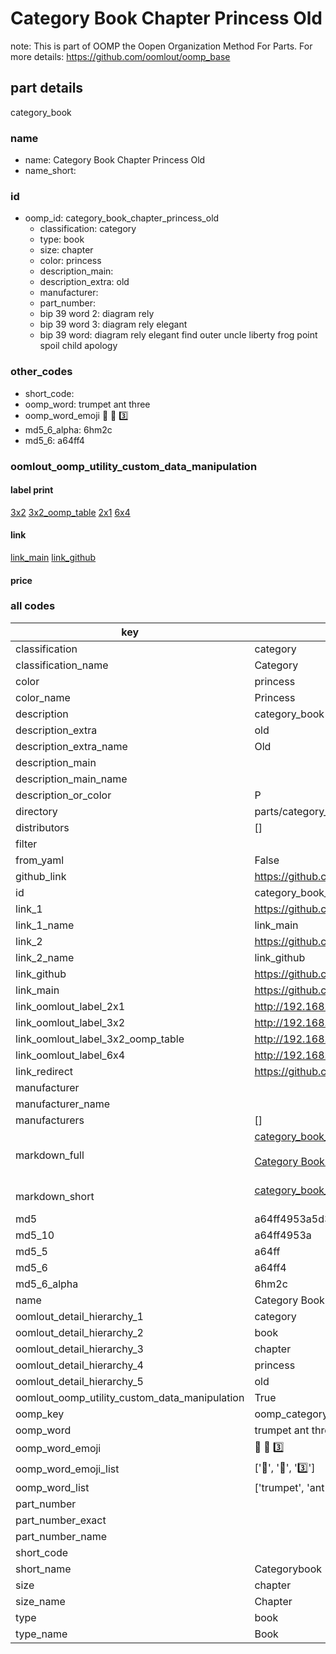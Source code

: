 # Category Book Chapter Princess Old  

note: This is part of OOMP the Oopen Organization Method For Parts. For more details: https://github.com/oomlout/oomp_base

##  part details
  



category_book



### name
* name: Category Book Chapter Princess Old
* name_short: 
### id
* oomp_id: category_book_chapter_princess_old
  * classification: category
  * type: book
  * size: chapter
  * color: princess
  * description_main: 
  * description_extra: old
  * manufacturer: 
  * part_number: 
  * bip 39 word 2: diagram rely
  * bip 39 word 3: diagram rely elegant
  * bip 39 word: diagram rely elegant find outer uncle liberty frog point spoil child apology

### other_codes
* short_code: 
* oomp_word: trumpet ant three
* oomp_word_emoji :trumpet: :ant: :three:
* md5_6_alpha: 6hm2c
* md5_6: a64ff4






### oomlout_oomp_utility_custom_data_manipulation
#### label print
[3x2](http://192.168.1.245:1112/?label=oomp%206hm2c)
[3x2_oomp_table](http://192.168.1.108:1112/?label=oomp%206hm2c)
[2x1](http://192.168.1.242:1112/?label=oomp%206hm2c)
[6x4](http://192.168.1.55:1112/?label=oomp%206hm2c)    

#### link

[link_main](https://github.com/oomlout/oomlout_oomp_version_1_messy/tree/main/parts/category_book_chapter_princess_old) [link_github](https://github.com/oomlout/oomlout_oomp_version_1_messy/tree/main/parts/category_book_chapter_princess_old)                             

#### price







### all codes 
| key | value |  
| --- | --- |  
| classification | category |  
| classification_name | Category |  
| color | princess |  
| color_name | Princess |  
| description | category_book |  
| description_extra | old |  
| description_extra_name | Old |  
| description_main |  |  
| description_main_name |  |  
| description_or_color | P  |  
| directory | parts/category_book_chapter_princess_old |  
| distributors | [] |  
| filter |  |  
| from_yaml | False |  
| github_link | https://github.com/oomlout/oomlout_oomp_part_src/tree/main/parts/category_book_chapter_princess_old |  
| id | category_book_chapter_princess_old |  
| link_1 | https://github.com/oomlout/oomlout_oomp_version_1_messy/tree/main/parts/category_book_chapter_princess_old |  
| link_1_name | link_main |  
| link_2 | https://github.com/oomlout/oomlout_oomp_version_1_messy/tree/main/parts/category_book_chapter_princess_old |  
| link_2_name | link_github |  
| link_github | https://github.com/oomlout/oomlout_oomp_version_1_messy/tree/main/parts/category_book_chapter_princess_old |  
| link_main | https://github.com/oomlout/oomlout_oomp_version_1_messy/tree/main/parts/category_book_chapter_princess_old |  
| link_oomlout_label_2x1 | http://192.168.1.242:1112/?label=oomp%206hm2c |  
| link_oomlout_label_3x2 | http://192.168.1.245:1112/?label=oomp%206hm2c |  
| link_oomlout_label_3x2_oomp_table | http://192.168.1.108:1112/?label=oomp%206hm2c |  
| link_oomlout_label_6x4 | http://192.168.1.55:1112/?label=oomp%206hm2c |  
| link_redirect | https://github.com/oomlout/oomlout_oomp_version_1_messy/tree/main/parts/category_book_chapter_princess_old |  
| manufacturer |  |  
| manufacturer_name |  |  
| manufacturers | [] |  
| markdown_full | [category_book_chapter_princess_old](none)<br>[](none)<br>[Category Book Chapter Princess Old](none)<br><br> |  
| markdown_short | [category_book_chapter_princess_old](none)<br><br> |  
| md5 | a64ff4953a5d301fb24ea56a8f2d59e7 |  
| md5_10 | a64ff4953a |  
| md5_5 | a64ff |  
| md5_6 | a64ff4 |  
| md5_6_alpha | 6hm2c |  
| name | Category Book Chapter Princess Old |  
| oomlout_detail_hierarchy_1 | category |  
| oomlout_detail_hierarchy_2 | book |  
| oomlout_detail_hierarchy_3 | chapter |  
| oomlout_detail_hierarchy_4 | princess |  
| oomlout_detail_hierarchy_5 | old |  
| oomlout_oomp_utility_custom_data_manipulation | True |  
| oomp_key | oomp_category_book_chapter_princess_old |  
| oomp_word | trumpet ant three |  
| oomp_word_emoji | :trumpet: :ant: :three: |  
| oomp_word_emoji_list | [':trumpet:', ':ant:', ':three:'] |  
| oomp_word_list | ['trumpet', 'ant', 'three'] |  
| part_number |  |  
| part_number_exact |  |  
| part_number_name |  |  
| short_code |  |  
| short_name | Categorybook |  
| size | chapter |  
| size_name | Chapter |  
| type | book |  
| type_name | Book |  
